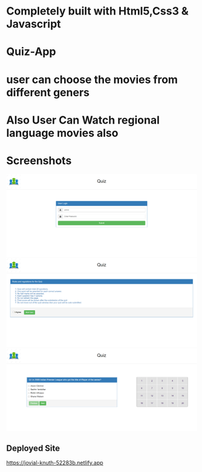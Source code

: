 # Completely built with Html5,Css3 & Javascript

# Quiz-App

# user can choose the movies from different geners

# Also User Can Watch regional language movies also

# Screenshots

![Optional Text](./images/1.png)
![Optional Text](./images/2.png)
![Optional Text](./images/3.png)

## Deployed Site

https://jovial-knuth-52283b.netlify.app
